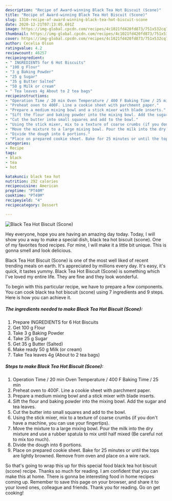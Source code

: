 ```yaml
---
description: "Recipe of Award-winning Black Tea Hot Biscuit (Scone)"
title: "Recipe of Award-winning Black Tea Hot Biscuit (Scone)"
slug: 1310-recipe-of-award-winning-black-tea-hot-biscuit-scone
date: 2020-12-21T07:13:05.691Z
image: https://img-global.cpcdn.com/recipes/4c1021fd420fd873/751x532cq70/black-tea-hot-biscuit-scone-recipe-main-photo.jpg
thumbnail: https://img-global.cpcdn.com/recipes/4c1021fd420fd873/751x532cq70/black-tea-hot-biscuit-scone-recipe-main-photo.jpg
cover: https://img-global.cpcdn.com/recipes/4c1021fd420fd873/751x532cq70/black-tea-hot-biscuit-scone-recipe-main-photo.jpg
author: Cecelia Olson
ratingvalue: 4.2
reviewcount: 46257
recipeingredient:
- " INGREDIENTS for 6 Hot Biscuits"
- "100 g Flour"
- "3 g Baking Powder"
- "25 g Sugar"
- "35 g Butter Salted"
- "50 g Milk or cream"
- " Tea leaves 4g About to 2 tea bags"
recipeinstructions:
- "Operation Time / 20 min Oven Temperature / 400 F Baking Time / 25 min"
- "Preheat oven to 400F. Line a cookie sheet with parchment paper."
- "Prepare a medium mixing bowl and a stick mixer with blade inserts."
- "Sift the flour and baking powder into the mixing bowl. Add the sugar and tea leaves."
- "Cut the butter into small squares and add to the bowl."
- "Using the stick mixer, mix to a texture of coarse crumbs (if you don&#39;t have a machine, you can use your fingertips)."
- "Move the mixture to a large mixing bowl. Pour the milk into the dry mixture and use a rubber spatula to mix until half mixed (Be careful not to mix too much)."
- "Divide the dough into 6 portions."
- "Place on prepared cookie sheet. Bake for 25 minutes or until the tops are lightly browned. Remove from oven and place on a wire rack."
categories:
- Recipe
tags:
- black
- tea
- hot

katakunci: black tea hot 
nutrition: 292 calories
recipecuisine: American
preptime: "PT40M"
cooktime: "PT49M"
recipeyield: "4"
recipecategory: Dessert

---
```



![Black Tea Hot Biscuit (Scone)](https://img-global.cpcdn.com/recipes/4c1021fd420fd873/751x532cq70/black-tea-hot-biscuit-scone-recipe-main-photo.jpg)

Hey everyone, hope you are having an amazing day today. Today, I will show you a way to make a special dish, black tea hot biscuit (scone). One of my favorites food recipes. For mine, I will make it a little bit unique. This is gonna smell and look delicious.



Black Tea Hot Biscuit (Scone) is one of the most well liked of recent trending meals on earth. It's appreciated by millions every day. It's easy, it's quick, it tastes yummy. Black Tea Hot Biscuit (Scone) is something which I've loved my entire life. They are fine and they look wonderful.


To begin with this particular recipe, we have to prepare a few components. You can cook black tea hot biscuit (scone) using 7 ingredients and 9 steps. Here is how you can achieve it.

<!--inarticleads1-->

##### The ingredients needed to make Black Tea Hot Biscuit (Scone):

1. Prepare  INGREDIENTS for 6 Hot Biscuits
1. Get 100 g Flour
1. Take 3 g Baking Powder
1. Take 25 g Sugar
1. Get 35 g Butter (Salted)
1. Make ready 50 g Milk (or cream)
1. Take  Tea leaves 4g (About to 2 tea bags)




<!--inarticleads2-->

##### Steps to make Black Tea Hot Biscuit (Scone):

1. Operation Time / 20 min Oven Temperature / 400 F Baking Time / 25 min
1. Preheat oven to 400F. Line a cookie sheet with parchment paper.
1. Prepare a medium mixing bowl and a stick mixer with blade inserts.
1. Sift the flour and baking powder into the mixing bowl. Add the sugar and tea leaves.
1. Cut the butter into small squares and add to the bowl.
1. Using the stick mixer, mix to a texture of coarse crumbs (if you don&#39;t have a machine, you can use your fingertips).
1. Move the mixture to a large mixing bowl. Pour the milk into the dry mixture and use a rubber spatula to mix until half mixed (Be careful not to mix too much).
1. Divide the dough into 6 portions.
1. Place on prepared cookie sheet. Bake for 25 minutes or until the tops are lightly browned. Remove from oven and place on a wire rack.




So that's going to wrap this up for this special food black tea hot biscuit (scone) recipe. Thanks so much for reading. I am confident that you can make this at home. There is gonna be interesting food in home recipes coming up. Remember to save this page on your browser, and share it to your loved ones, colleague and friends. Thank you for reading. Go on get cooking!
